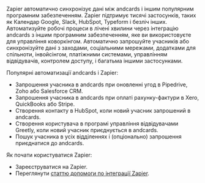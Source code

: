 Zapier автоматично синхронізує дані між andcards і іншим популярним програмним забезпеченням. Zapier підтримує тисячі застосунків, таких як Календар Google, Slack, HubSpot, Typeform і безліч інших. Автоматизуйте робочі процеси в лічені хвилини через інтеграцію andcards з іншим програмним забезпеченням, яке ви використовуєте для управління коворкінгом. Автоматично запрошуйте учасників або синхронізуйте дані з заходами, соціальними мережами, додатками для спільноти, інвойсінгом, платіжними системами, управлінням відвідувачів, контролем доступу, і багатьма іншими застосунками.

Популярні автоматизації andcards і Zapier:
- Запрошення учасника в andcards при оновленні угод в Pipedrive, Zoho або Salesforce CRM.
- Запрошення учасника в andcards при оплаті рахунку-фактури в Xero, QuickBooks або Stripe.
- Створення контакту в HubSpot, коли новий учасник запрошений в andcards.
- Створення користувача в програмі управління відвідувачами Greetly, коли новий учасник приєднується в andcards.
- Пошук учасника в усіх відділеннях і (опціонально) запрошення приєднатися до andcards.

Як почати користуватися Zapier:
- Зареєструватися на Zapier.
- Переглянути [статтю допомоги по інтеграції Zapier](https://help.andcards.com/en/articles/3818330-set-up-zapier-on-andcards).

